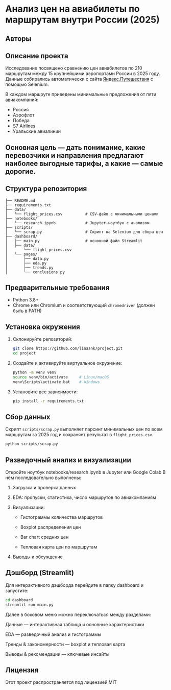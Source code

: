 # Анализ цен на авиабилеты по маршрутам внутри России (2025)

## Авторы

## Описание проекта
Исследование посвящено сравнению цен авиабилетов по 210 маршрутам между 15 крупнейшими аэропортами России в 2025 году.  
Данные собирались автоматически с сайта [Яндекс.Путешествия](https://travel.yandex.ru/) с помощью Selenium.  

В каждом маршруте приведены минимальные предложения от пяти авиакомпаний:
- Россия  
- Аэрофлот  
- Победа  
- S7 Airlines  
- Уральские авиалинии  

Основная цель — дать понимание, какие перевозчики и направления предлагают наиболее выгодные тарифы, а какие — самые дорогие.
---

## Структура репозитория

```
├── README.md
├── requirements.txt
├── data/
│   └── flight_prices.csv          # CSV-файл с минимальными ценами
├── notebooks/
│   └── research.ipynb             # Jupyter-ноутбук с анализом
├── scripts/
│   └── scrap.py                   # Скрипт на Selenium для сбора цен
├── dashboard/
│   ├── main.py                    # основной файл Streamlit
│   ├── data/
│       └── flight_prices.csv
│   └── pages/
│       ├── data.py
│       ├── eda.py
│       ├── trends.py
│       └── conclusions.py
```

## Предварительные требования
- Python 3.8+  
- Chrome или Chromium и соответствующий `chromedriver` (должен быть в PATH)  

## Установка окружения

1. Склонируйте репозиторий:
    ```bash
    git clone https://github.com/linaank/project.git
    cd project
    ```

2. Создайте и активируйте виртуальное окружение:
    ```bash
    python -m venv venv
    source venv/bin/activate     # Linux/macOS
    venv\Scripts\activate.bat    # Windows
    ```

3. Установите все зависимости:
    ```bash
    pip install -r requirements.txt
    ```

## Сбор данных

Скрипт `scripts/scrap.py` выполняет парсинг минимальных цен по всем маршрутам за 2025 год и сохраняет результат в `flight_prices.csv`.

```bash
python scripts/scrap.py
```

## Разведочный анализ и визуализации
Откройте ноутбук notebooks/research.ipynb в Jupyter или Google Colab
В нём последовательно выполнены:

1) Загрузка и проверка данных

2) EDA: пропуски, статистика, число маршрутов по авиакомпаниям

3) Визуализации:

    * Гистограммы количества маршрутов
    
    * Boxplot распределения цен
    
    * Bar chart средних цен
    
    * Тепловая карта цен по маршрутам

4) Выводы и обсуждение


## Дэшборд (Streamlit)
Для интерактивного дэшборда перейдите в папку dashboard и запустите:

```bash
cd dashboard
streamlit run main.py
```

Далее в боковом меню можно переключаться между разделами:

Данные — интерактивная таблица и основные характеристики

EDA — разведочный анализ и гистограммы

Тренды & закономерности — boxplot и тепловая карта

Выводы & рекомендации — ключевые инсайты


## Лицензия
Этот проект распространяется под лицензией MIT
